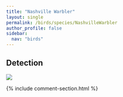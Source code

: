 ```yaml
---
title: "Nashville Warbler"
layout: single
permalink: /birds/species/NashvilleWarbler
author_profile: false
sidebar:
  nav: "birds"
---
```


<h2>Detection</h2>

<img src="https://beallen.github.io/DevelopmentWebsite/assets/images/birds/NashvilleWarbler/det.jpg">

{% include comment-section.html %}
